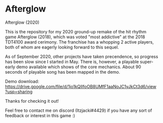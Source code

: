 # Afterglow
Afterglow (2020)

This is the repository for my 2020 ground-up remake of the hit rhythm game Afterglow (2018), which was voted "most addictive" at the 2018 TDT4100 award cerimony. The franchise has a whopping 2 active players, both of whom are eagerly looking forward to this sequel.

As of September 2020, other projects have taken precendence, so progress has been slow since I started in May. There is, however, a playable super-early demo available which shows of the core mechanics. About 90 seconds of playable song has been mapped in the demo.

Demo download: https://drive.google.com/file/d/1jo1kQIIfoOB8UMfF1aaNoJC1yJkCt3d6/view?usp=sharing

Thanks for checking it out!

Feel free to contact me on discord (Itzjacki#4429) if you have any sort of feedback or interest in this game :)
